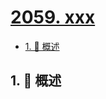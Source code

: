 # [2059. xxx](https://github.com/Tdahuyou/TNotes.leetcode/tree/main/notes/2059.%20xxx)

<!-- region:toc -->

- [1. 📝 概述](#1--概述)

<!-- endregion:toc -->

## 1. 📝 概述
